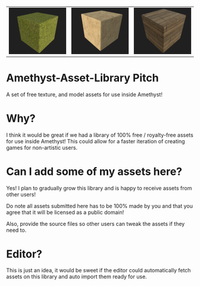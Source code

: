 <table>
  <tr>
    <td><img src="_repo/grass_01.png" alt="Grass asset" width=270 /></td>
    <td><img src="_repo/sand_01.png" alt="Sand asset" width=270 /></td>
    <td><img src="_repo/wood_planks_01.png" alt="Wood asset" width=270 /></td>
  </tr>
 </table>

# Amethyst-Asset-Library Pitch

A set of free texture, and model assets for use inside Amethyst!

# Why?

I think it would be great if we had a library of 100% free / royalty-free assets for use inside Amethyst! This could allow for a faster iteration of creating games for non-artistic users.

# Can I add some of my assets here?

Yes! I plan to gradually grow this library and is happy to receive assets from other users!

Do note all assets submitted here has to be 100% made by you and that you agree that it will be licensed as a public domain!

Also, provide the source files so other users can tweak the assets if they need to.

# Editor?

This is just an idea, it would be sweet if the editor could automatically fetch assets on this library and auto import them ready for use.
